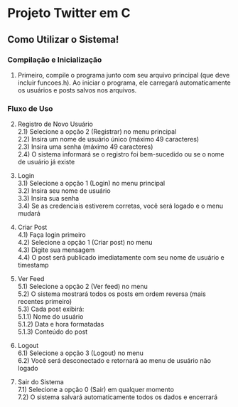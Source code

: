 # Projeto Twitter em C
## Como Utilizar o Sistema!
### Compilação e Inicialização
 1) Primeiro, compile o programa junto com seu arquivo principal (que deve incluir funcoes.h). Ao iniciar o programa, ele carregará automaticamente os usuários e posts salvos nos arquivos.
### Fluxo de Uso
 2) Registro de Novo Usuário  \
   2.1) Selecione a opção 2 (Registrar) no menu principal  \
   2.2) Insira um nome de usuário único (máximo 49 caracteres)  \
   2.3) Insira uma senha (máximo 49 caracteres)  \
   2.4) O sistema informará se o registro foi bem-sucedido ou se o nome de usuário já existe   
    
 3) Login  \
   3.1) Selecione a opção 1 (Login) no menu principal  \
   3.2) Insira seu nome de usuário  \
   3.3) Insira sua senha  \
   3.4) Se as credenciais estiverem corretas, você será logado e o menu mudará  
    
 4) Criar Post  \
   4.1) Faça login primeiro  \
   4.2) Selecione a opção 1 (Criar post) no menu  \
   4.3) Digite sua mensagem  \
   4.4) O post será publicado imediatamente com seu nome de usuário e timestamp  
    
 5) Ver Feed  \
   5.1) Selecione a opção 2 (Ver feed) no menu  \
   5.2) O sistema mostrará todos os posts em ordem reversa (mais recentes primeiro)  \
   5.3) Cada post exibirá:  \
    5.1.1) Nome do usuário  \
    5.1.2) Data e hora formatadas  \
    5.1.3) Conteúdo do post

 6) Logout  \
   6.1) Selecione a opção 3 (Logout) no menu  \
   6.2) Você será desconectado e retornará ao menu de usuário não logado  

 7) Sair do Sistema  \
   7.1) Selecione a opção 0 (Sair) em qualquer momento  \
   7.2) O sistema salvará automaticamente todos os dados e encerrará  
